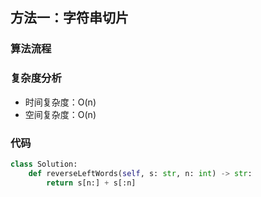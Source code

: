 ## 方法一：字符串切片

### 算法流程



### 复杂度分析

* 时间复杂度：O(n)
* 空间复杂度：O(n)

### 代码

``` python
class Solution:
    def reverseLeftWords(self, s: str, n: int) -> str:
        return s[n:] + s[:n]
```

